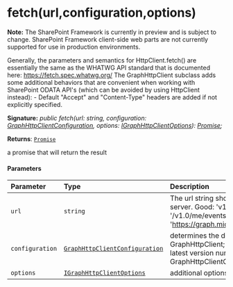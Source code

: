 # fetch(url,configuration,options)
**Note:** The SharePoint Framework is currently in preview and is subject to change. SharePoint Framework client-side web parts are not currently supported for use in production environments.



Generally, the parameters and semantics for HttpClient.fetch() are essentially the same as the WHATWG API standard that is documented here: https://fetch.spec.whatwg.org/ The GraphHttpClient subclass adds some additional behaviors that are convenient when working with SharePoint ODATA API's (which can be avoided by using HttpClient instead): - Default "Accept" and "Content-Type" headers are added if not explicitly specified.

**Signature:** _public fetch(url: string,
    configuration: [GraphHttpClientConfiguration](../../sp-http.api/class/graphhttpclientconfiguration.md),
    options: [IGraphHttpClientOptions](../../sp-http.api/interface/igraphhttpclientoptions.md)): [Promise](../../es6-promise.api/class/promise.md)<GraphHttpClientResponse>;_

**Returns**: [`Promise`](../../es6-promise.api/class/promise.md)<GraphHttpClientResponse>



a promise that will return the result

#### Parameters


| Parameter	   | Type    | Description |
|:-------------|:---------------|:------------|
| `url`    | `string` | The url string should be relative to the graph server. Good: 'v1.0/me/events' Bad: '/v1.0/me/events', 'https://graph.microsoft.com/v1.0/me/events' |
| `configuration`    | [`GraphHttpClientConfiguration`](../../sp-http.api/class/graphhttpclientconfiguration.md) | determines the default behavior of GraphHttpClient; normally this should be the latest version number from GraphHttpClientConfigurations |
| `options`    | [`IGraphHttpClientOptions`](../../sp-http.api/interface/igraphhttpclientoptions.md) | additional options that affect the request |


